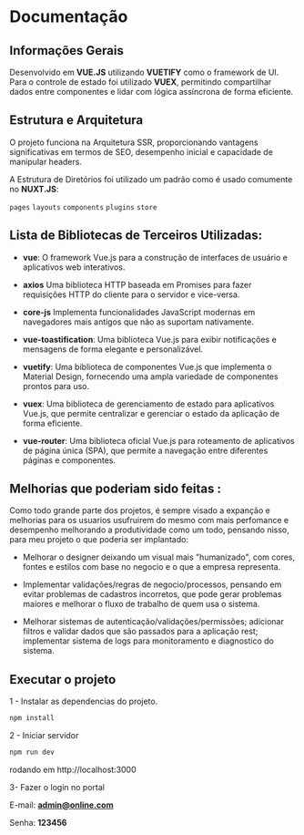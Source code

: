 # Documentação

## Informações Gerais

Desenvolvido em **VUE.JS** utilizando **VUETIFY** como o framework de UI. Para o controle de estado foi utilizado **VUEX**, permitindo compartilhar dados entre componentes e lidar com lógica assíncrona de forma eficiente.

## Estrutura e Arquitetura
O projeto funciona na Arquitetura SSR, proporcionando vantagens significativas em termos de SEO, desempenho inicial e capacidade de manipular headers.

A Estrutura de Diretórios foi utilizado um padrão como é usado comumente no **NUXT.JS**:

`pages`
`layouts`
`components` 
`plugins`
`store`


## Lista de Bibliotecas de Terceiros Utilizadas:

- **vue**:
O framework Vue.js para a construção de interfaces de usuário e aplicativos web interativos.

- **axios** 
Uma biblioteca HTTP baseada em Promises para fazer requisições HTTP do cliente para o servidor e vice-versa.

- **core-js** 
Implementa funcionalidades JavaScript modernas em navegadores mais antigos que não as suportam nativamente.

- **vue-toastification**:
Uma biblioteca Vue.js para exibir notificações e mensagens de forma elegante e personalizável.

- **vuetify**:
Uma biblioteca de componentes Vue.js que implementa o Material Design, fornecendo uma ampla variedade de componentes prontos para uso.

- **vuex**:
Uma biblioteca de gerenciamento de estado para aplicativos Vue.js, que permite centralizar e gerenciar o estado da aplicação de forma eficiente.

- **vue-router**:
Uma biblioteca oficial Vue.js para roteamento de aplicativos de página única (SPA), que permite a navegação entre diferentes páginas e componentes.

## Melhorias que poderiam sido feitas :

Como todo grande parte dos projetos, é sempre visado a expanção e melhorias para os usuarios usufruirem do mesmo com mais perfomance e desempenho melhorando a produtividade como um todo, pensando nisso, para meu projeto o que poderia ser implantado:

- Melhorar o designer deixando um visual mais "humanizado", com cores, fontes e estilos com base no negocio e o que a empresa representa.

- Implementar validações/regras de negocio/processos, pensando em evitar problemas de cadastros incorretos, que pode gerar problemas maiores e melhorar o fluxo de trabalho de quem usa o sistema.

- Melhorar sistemas de autenticação/validações/permissões; adicionar filtros e validar dados que são passados para a aplicação rest; implementar sistema de logs para monitoramento e diagnostico do sistema.


## Executar o projeto

1 - Instalar as dependencias do projeto.
```bash
npm install
```

2 - Iniciar servidor
```bash
npm run dev
```

rodando em http://localhost:3000


3- Fazer o login no portal

E-mail: **admin@online.com**

Senha: **123456**